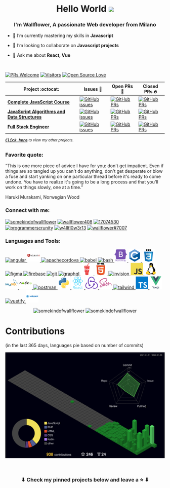 <h1 align="center">Hello World <img src = "https://raw.githubusercontent.com/MartinHeinz/MartinHeinz/master/wave.gif" width=40px></h1>
<h3 align="center"> I'm Wallflower, A passionate Web developer from Milano</h3>

- 🌱 I’m currently mastering my skills in **Javascript**

- 👯 I’m looking to collaborate on **Javascript projects**

- 💬 Ask me about **React, Vue**	
 <br>

[![PRs Welcome](https://img.shields.io/badge/PRs-welcome-brightgreen.svg?style=flat&logo=github)](https://github.com/somekindofwallflower) [![Visitors](https://visitor-badge.glitch.me/badge?page_id=somekinfofwallflower.visitor-badge)](https://github.com/somekindofwallflower) [![Open Source Love](https://badges.frapsoft.com/os/v2/open-source.svg?v=103)](https://github.com/somekindofwallflower)

|      Project :octocat:   |     Issues :bug:   | Open PRs :bell:  | Closed PRs :fire:  |
|-------------|-------------------|---|---|
| [**Complete JavaScript Course**](https://github.com/somekindofwallflower/complete-javascript-course-2021) | [![GitHub issues](https://img.shields.io/github/issues/somekindofwallflower/complete-javascript-course-2021?color=green&logo=github&style=flat)](https://github.com/somekindofwallflower/complete-javascript-course-2021/issues) | [![GitHub PRs](https://img.shields.io/github/issues-pr/somekindofwallflower/complete-javascript-course-2021?style=flat&logo=github)](https://github.com/somekindofwallflower/complete-javascript-course-2021/pulls)  | [![GitHub PRs](https://img.shields.io/github/issues-pr-closed/somekindofwallflower/complete-javascript-course-2021?style=flat&color=critical&logo=github)](https://github.com/somekindofwallflower/complete-javascript-course-2021/pulls?q=is%3Apr+is%3Aclosed)  |
| [**JavaScript Algorithms and Data Structures**](https://github.com/somekindofwallflower/javascript-algorithms-and-data-structures) | [![GitHub issues](https://img.shields.io/github/issues/somekindofwallflower/javascript-algorithms-and-data-structures?color=green&logo=github&style=flat)](https://github.com/somekindofwallflower/javascript-algorithms-and-data-structures) | [![GitHub PRs](https://img.shields.io/github/issues-pr/somekindofwallflower/javascript-projects-2021?style=flat&logo=github)](https://github.com/somekindofwallflower/javascript-projects-2021pulls)  | [![GitHub PRs](https://img.shields.io/github/issues-pr-closed/somekindofwallflower/javascript-algorithms-and-data-structures?style=flat&color=critical&logo=github)](https://github.com/somekindofwallflower/javascript-algorithms-and-data-structures/pulls?q=is%3Apr+is%3Aclosed)  |
| [**Full Stack Engineer**](https://github.com/somekindofwallflower/full-stack-engineer-2021) | [![GitHub issues](https://img.shields.io/github/issues/somekindofwallflower/full-stack-engineer-2021?color=green&logo=github&style=flat)](https://github.com/somekindofwallflower/full-stack-engineer-2021/issues) | [![GitHub PRs](https://img.shields.io/github/issues-pr/somekindofwallflower/full-stack-engineer-2021?style=flat&logo=github)](https://github.com/somekindofwallflower/full-stack-engineer-2021/pulls)  | [![GitHub PRs](https://img.shields.io/github/issues-pr-closed/somekindofwallflower/full-stack-engineer-2021?style=flat&color=critical&logo=github)](https://github.com/somekindofwallflower/full-stack-engineer-2021/pulls?q=is%3Apr+is%3Aclosed)  |

<sup><kbd>***[Click here](https://github.com/somekindofwallflower/my-views-counter)***</kbd> *to view my other projects.</sup>* <br>

<!-- #### [Click here to ask or suggest anything about my repositories!](https://github.com/somekindofwallflower/somekindofwallflower/issues/new) <img src='https://raw.githubusercontent.com/ShahriarShafin/ShahriarShafin/main/Assets/handshake.gif' width="100px"><br><br> -->

<!-- <p><a href="https://ko-fi.com/somekindofwallflower"> <img align="left" src="https://cdn.ko-fi.com/cdn/kofi3.png?v=3" height="50" width="210" alt="somekindofwallflower" /></a></p><br><br> -->

<h3 align="left"> Favorite quote:</h3>
<!-- <p>“I always did something I was a little not ready to do. I think that’s how you grow. When there’s that moment of ‘Wow, I’m not really sure I can do this,’ and you push through those moments, that’s when you have a breakthrough.” – Marissa Mayer</p> -->

<!-- 2022-02-23 -->
<p>“This is one more piece of advice I have for you: don't get impatient. Even if things are so tangled up you can't do anything, don't get desperate or blow a fuse and start yanking on one particular thread before it's ready to come undone. You have to realize it's going to be a
long process and that you'll work on things slowly, one at a time.”

Haruki Murakami, Norwegian Wood
</p>

<h3 align="left">Connect with me:</h3>
<p align="left">
<a href="https://codepen.io/somekindofwallflower" target="blank"><img align="center" src="https://raw.githubusercontent.com/rahuldkjain/github-profile-readme-generator/master/src/images/icons/Social/codepen.svg" alt="somekindofwallflower" height="30" width="40" /></a>
<a href="https://twitter.com/wallflower408" target="blank"><img align="center" src="https://raw.githubusercontent.com/rahuldkjain/github-profile-readme-generator/master/src/images/icons/Social/twitter.svg" alt="wallflower408" height="30" width="40" /></a>
<a href="https://stackoverflow.com/users/17074530" target="blank"><img align="center" src="https://raw.githubusercontent.com/rahuldkjain/github-profile-readme-generator/master/src/images/icons/Social/stack-overflow.svg" alt="17074530" height="30" width="40" /></a>
<a href="https://instagram.com/programmerscrunity" target="blank"><img align="center" src="https://raw.githubusercontent.com/rahuldkjain/github-profile-readme-generator/master/src/images/icons/Social/instagram.svg" alt="programmerscrunity" height="30" width="40" /></a>
<a href="https://www.hackerrank.com/w4llfl0w3r13" target="blank"><img align="center" src="https://raw.githubusercontent.com/rahuldkjain/github-profile-readme-generator/master/src/images/icons/Social/hackerrank.svg" alt="w4llfl0w3r13" height="30" width="40" /></a>
<a href="https://discord.gg/wallflower#7007" target="blank"><img align="center" src="https://raw.githubusercontent.com/rahuldkjain/github-profile-readme-generator/master/src/images/icons/Social/discord.svg" alt="wallflower#7007" height="30" width="40" /></a>
</p>

<h3 align="left">Languages and Tools:</h3>
<p align="left"> <a href="https://angular.io" target="_blank"> <img src="https://angular.io/assets/images/logos/angular/angular.svg" alt="angular" width="40" height="40"/> </a> <a href="https://angular.io" target="_blank"> <img src="https://raw.githubusercontent.com/devicons/devicon/master/icons/angularjs/angularjs-original-wordmark.svg" alt="angularjs" width="40" height="40"/> </a> <a href="https://cordova.apache.org/" target="_blank"> <img src="https://www.vectorlogo.zone/logos/apache_cordova/apache_cordova-icon.svg" alt="apachecordova" width="40" height="40"/> </a> <a href="https://babeljs.io/" target="_blank"> <img src="https://www.vectorlogo.zone/logos/babeljs/babeljs-icon.svg" alt="babel" width="40" height="40"/> </a> <a href="https://www.gnu.org/software/bash/" target="_blank"> <img src="https://www.vectorlogo.zone/logos/gnu_bash/gnu_bash-icon.svg" alt="bash" width="40" height="40"/> </a> <a href="https://getbootstrap.com" target="_blank"> <img src="https://raw.githubusercontent.com/devicons/devicon/master/icons/bootstrap/bootstrap-plain-wordmark.svg" alt="bootstrap" width="40" height="40"/> </a> <a href="https://www.cprogramming.com/" target="_blank"> <img src="https://raw.githubusercontent.com/devicons/devicon/master/icons/c/c-original.svg" alt="c" width="40" height="40"/> </a> <a href="https://www.w3schools.com/css/" target="_blank"> <img src="https://raw.githubusercontent.com/devicons/devicon/master/icons/css3/css3-original-wordmark.svg" alt="css3" width="40" height="40"/> </a> <a href="https://www.figma.com/" target="_blank"> <img src="https://www.vectorlogo.zone/logos/figma/figma-icon.svg" alt="figma" width="40" height="40"/> </a> <a href="https://firebase.google.com/" target="_blank"> <img src="https://www.vectorlogo.zone/logos/firebase/firebase-icon.svg" alt="firebase" width="40" height="40"/> </a> <a href="https://git-scm.com/" target="_blank"> <img src="https://www.vectorlogo.zone/logos/git-scm/git-scm-icon.svg" alt="git" width="40" height="40"/> </a> <a href="https://graphql.org" target="_blank"> <img src="https://www.vectorlogo.zone/logos/graphql/graphql-icon.svg" alt="graphql" width="40" height="40"/> </a> <a href="https://gulpjs.com" target="_blank"> <img src="https://raw.githubusercontent.com/devicons/devicon/master/icons/gulp/gulp-plain.svg" alt="gulp" width="40" height="40"/> </a> <a href="https://www.w3.org/html/" target="_blank"> <img src="https://raw.githubusercontent.com/devicons/devicon/master/icons/html5/html5-original-wordmark.svg" alt="html5" width="40" height="40"/> </a> <a href="https://www.invisionapp.com/" target="_blank"> <img src="https://www.vectorlogo.zone/logos/invisionapp/invisionapp-icon.svg" alt="invision" width="40" height="40"/> </a> <a href="https://developer.mozilla.org/en-US/docs/Web/JavaScript" target="_blank"> <img src="https://raw.githubusercontent.com/devicons/devicon/master/icons/javascript/javascript-original.svg" alt="javascript" width="40" height="40"/> </a> <a href="https://www.linux.org/" target="_blank"> <img src="https://raw.githubusercontent.com/devicons/devicon/master/icons/linux/linux-original.svg" alt="linux" width="40" height="40"/> </a> <a href="https://www.mysql.com/" target="_blank"> <img src="https://raw.githubusercontent.com/devicons/devicon/master/icons/mysql/mysql-original-wordmark.svg" alt="mysql" width="40" height="40"/> </a> <a href="https://nodejs.org" target="_blank"> <img src="https://raw.githubusercontent.com/devicons/devicon/master/icons/nodejs/nodejs-original-wordmark.svg" alt="nodejs" width="40" height="40"/> </a> <a href="https://postman.com" target="_blank"> <img src="https://www.vectorlogo.zone/logos/getpostman/getpostman-icon.svg" alt="postman" width="40" height="40"/> </a> <a href="https://www.python.org" target="_blank"> <img src="https://raw.githubusercontent.com/devicons/devicon/master/icons/python/python-original.svg" alt="python" width="40" height="40"/> </a> <a href="https://reactjs.org/" target="_blank"> <img src="https://raw.githubusercontent.com/devicons/devicon/master/icons/react/react-original-wordmark.svg" alt="react" width="40" height="40"/> </a> <a href="https://redux.js.org" target="_blank"> <img src="https://raw.githubusercontent.com/devicons/devicon/master/icons/redux/redux-original.svg" alt="redux" width="40" height="40"/> </a> <a href="https://sass-lang.com" target="_blank"> <img src="https://raw.githubusercontent.com/devicons/devicon/master/icons/sass/sass-original.svg" alt="sass" width="40" height="40"/> </a> <a href="https://tailwindcss.com/" target="_blank"> <img src="https://www.vectorlogo.zone/logos/tailwindcss/tailwindcss-icon.svg" alt="tailwind" width="40" height="40"/> </a> <a href="https://www.typescriptlang.org/" target="_blank"> <img src="https://raw.githubusercontent.com/devicons/devicon/master/icons/typescript/typescript-original.svg" alt="typescript" width="40" height="40"/> </a> <a href="https://vuejs.org/" target="_blank"> <img src="https://raw.githubusercontent.com/devicons/devicon/master/icons/vuejs/vuejs-original-wordmark.svg" alt="vuejs" width="40" height="40"/> </a> <a href="https://vuetifyjs.com/en/" target="_blank"> <img src="https://bestofjs.org/logos/vuetify.svg" alt="vuetify" width="40" height="40"/> </a> <a href="https://webpack.js.org" target="_blank"> <img src="https://raw.githubusercontent.com/devicons/devicon/d00d0969292a6569d45b06d3f350f463a0107b0d/icons/webpack/webpack-original-wordmark.svg" alt="webpack" width="40" height="40"/> </a> 
		
<p align="center">
  <img width="400em" src="https://github-readme-stats.vercel.app/api?username=somekindofwallflower&show_icons=true&locale=en&theme=radical"                alt="somekindofwallflower"/>
  <img width="400em" src="https://github-readme-streak-stats.herokuapp.com/?user=somekindofwallflower&theme=radical" alt="somekindofwallflower" />
</p>

<!-- <p align="center"> 
  <img width="600em" src="https://github-readme-stats.vercel.app/api/top-langs/?username=somekindofwallflower&layout=compact&langs_count=999&include_all_commits=true&hide_progress=true&hide_border=true&theme=radical&hide=">
</p> -->

# Contributions
(in the last 365 days, languages pie based on number of commits)

![](./profile-3d-contrib/profile-night-green.svg)

<br/>
<h3 align="center">
	⬇ Check my pinned projects below and leave a ⭐️ ⬇
</h3>

